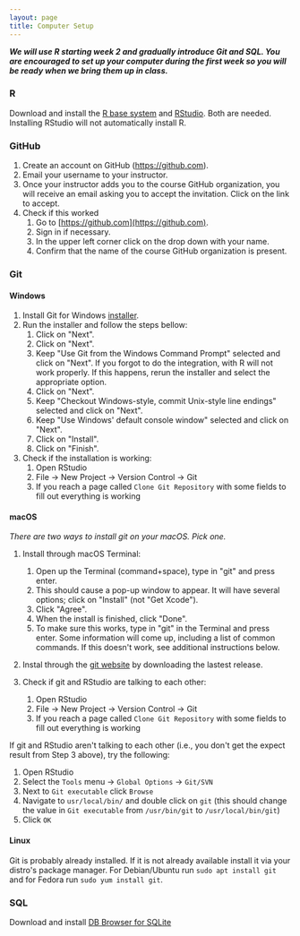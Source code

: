 ```yaml
---
layout: page
title: Computer Setup
---
```


***We will use R starting week 2 and gradually introduce Git and SQL. You are encouraged to set up your computer during the first week so you will be ready when we bring them up in class.***

### R

Download and install the [R base system](http://cran.rstudio.com/) and [RStudio](http://www.rstudio.com/products/rstudio/download/). Both are needed. Installing RStudio will not automatically install R.

### GitHub

1. Create an account on GitHub (https://github.com).
2. Email your username to your instructor.
3. Once your instructor adds you to the course GitHub organization, you will
   receive an email asking you to accept the invitation. Click on the link to accept.
4. Check if this worked
    1. Go to [https://github.com](https://github.com).
    2. Sign in if necessary.
    3. In the upper left corner click on the drop down with your name.
    4. Confirm that the name of the course GitHub organization is present.

### Git

#### Windows

1.  Install Git for Windows
    [installer](https://gitforwindows.org/).
2.  Run the installer and follow the steps bellow:
    1. Click on "Next".
    2. Click on "Next".
    3. Keep "Use Git from the Windows Command Prompt" selected and click on
       "Next". If you forgot to do the integration, with R will not work
       properly. If this happens, rerun the installer and select the appropriate
       option.
    4. Click on "Next".
    5. Keep "Checkout Windows-style, commit Unix-style line endings" selected and click on "Next".
    6. Keep "Use Windows' default console window" selected and click on "Next".
    7. Click on "Install".
    8. Click on "Finish".
3. Check if the installation is working:
    1. Open RStudio
    2. File -> New Project -> Version Control -> Git
    3. If you reach a page called `Clone Git Repository` with some fields to fill out everything is working

#### macOS 
*There are two ways to install git on your macOS. Pick one.*
1. Install through macOS Terminal:
    1. Open up the Terminal (command+space), type in "git" and press enter.
    2. This should cause a pop-up window to appear. It will have several options;
   click on "Install" (not "Get Xcode").
    3. Click "Agree".
    4. When the install is finished, click "Done".
    5. To make sure this works, type in "git" in the Terminal and press enter. Some
   information will come up, including a list of common commands. If this
   doesn't work, see additional instructions below.
2. Instal through the [git website](https://git-scm.com/) by downloading the lastest release. 

3. Check if git and RStudio are talking to each other:
    1. Open RStudio
    2. File -> New Project -> Version Control -> Git
    3. If you reach a page called `Clone Git Repository` with some fields to
       fill out everything is working



If git and RStudio aren't talking to each other (i.e., you don't get the expect
result from Step 3 above), try the following:

1. Open RStudio
2. Select the `Tools` menu -> `Global Options` -> `Git/SVN`
3. Next to `Git executable` click `Browse`
4. Navigate to `usr/local/bin/` and double click on `git` (this should change
   the value in `Git executable` from `/usr/bin/git` to `/usr/local/bin/git`)
5. Click `OK`

#### Linux

Git is probably already installed. If it is not already available install it via
your distro's package manager. For Debian/Ubuntu run `sudo apt install git`
and for Fedora run `sudo yum install git`.

### SQL

Download and install [DB Browser for SQLite](http://sqlitebrowser.org/)

